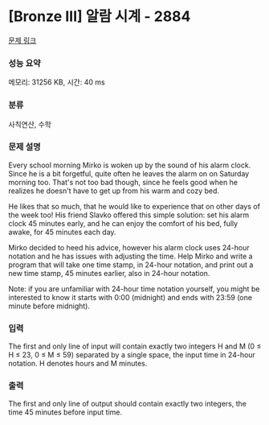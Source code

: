 # [Bronze III] 알람 시계 - 2884 

[문제 링크](https://www.acmicpc.net/problem/2884) 

### 성능 요약

메모리: 31256 KB, 시간: 40 ms

### 분류

사칙연산, 수학

### 문제 설명

<p>Every school morning Mirko is woken up by the sound of his alarm clock. Since he is a bit forgetful, quite often he leaves the alarm on on Saturday morning too. That's not too bad though, since he feels good when he realizes he doesn't have to get up from his warm and cozy bed.</p>

<p>He likes that so much, that he would like to experience that on other days of the week too! His friend Slavko offered this simple solution: set his alarm clock 45 minutes early, and he can enjoy the comfort of his bed, fully awake, for 45 minutes each day.</p>

<p>Mirko decided to heed his advice, however his alarm clock uses 24-hour notation and he has issues with adjusting the time. Help Mirko and write a program that will take one time stamp, in 24-hour notation, and print out a new time stamp, 45 minutes earlier, also in 24-hour notation.</p>

<p>Note: if you are unfamiliar with 24-hour time notation yourself, you might be interested to know it starts with 0:00 (midnight) and ends with 23:59 (one minute before midnight).</p>

### 입력 

 <p>The first and only line of input will contain exactly two integers H and M (0 ≤ H ≤ 23, 0 ≤ M ≤ 59) separated by a single space, the input time in 24-hour notation. H denotes hours and M minutes.</p>

### 출력 

 <p>The first and only line of output should contain exactly two integers, the time 45 minutes before input time.</p>

